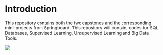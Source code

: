 # Introduction

This repository contains both the two capstones and the corresponding mini-projects from Springboard. This repository will contain, codes for SQL Databases, Supervised Learning, Unsupervised Learning and Big Data Tools.



![](readme.png)

